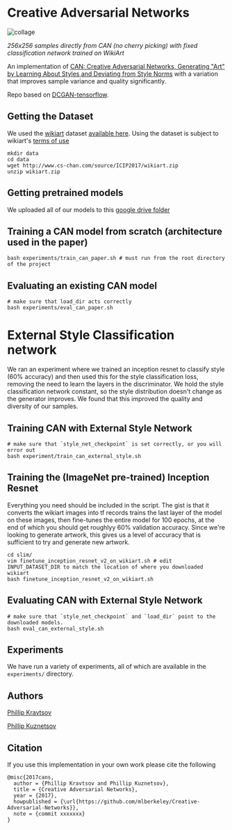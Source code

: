 # Creative Adversarial Networks
![collage](assets/256_external_collage.png)

*256x256 samples directly from CAN (no cherry picking) with fixed classification network trained on WikiArt*


An implementation of [CAN: Creative Adversarial Networks, Generating "Art" 
by Learning About Styles and Deviating from Style Norms](https://arxiv.org/abs/1706.07068) with a variation that improves sample variance and quality significantly.

Repo based on [DCGAN-tensorflow](https://github.com/carpedm20/DCGAN-tensorflow).

<!-- with modifications to reduce checkerboard artifacts according to [this --> 
<!-- distill article](https://distill.pub/2016/deconv-checkerboard/) -->


## Getting the Dataset
We used the [wikiart](https://www.wikiart.org/) dataset 
[available here](https://github.com/cs-chan/ICIP2016-PC/tree/f5d6f6b58a6d8a4bd05aaaedd9688d08c02df8f2/WikiArt%20Dataset). 
Using the dataset is subject to wikiart's [terms of use](https://www.wikiart.org/en/terms-of-use)

```
mkdir data
cd data
wget http://www.cs-chan.com/source/ICIP2017/wikiart.zip
unzip wikiart.zip
```

## Getting pretrained models
We uploaded all of our models to this [google drive folder](https://drive.google.com/open?id=1FNDxvpb_UY5MZ3zBnOOfGDQCXzeE7hbs)

## Training a CAN model from scratch (architecture used in the paper)
```
bash experiments/train_can_paper.sh # must run from the root directory of the project
```
## Evaluating an existing CAN model
```
# make sure that load_dir acts correctly
bash experiments/eval_can_paper.sh
```

# External Style Classification network
We ran an experiment where we trained an inception resnet to classify style (60% accuracy) 
and then used this for the style classification loss, removing the need to learn the layers
in the discriminator. We hold the style classification network constant, so the style distribution
doesn't change as the generator improves. We found that this improved the quality and diversity
of our samples.

## Training CAN with External Style Network
```
# make sure that `style_net_checkpoint` is set correctly, or you will error out
bash experiment/train_can_external_style.sh
```

## Training the (ImageNet pre-trained) Inception Resnet
Everything you need should be included in the script. The gist is that it converts the wikiart images into tf records
trains the last layer of the model on these images, then fine-tunes the entire model for 100 epochs, at the end of which
you should get roughlyy 60% validation accuracy. Since we're looking to generate artwork, this gives us a
level of accuracy that is sufficient to try and generate new artwork.
```
cd slim/
vim finetune_inception_resnet_v2_on_wikiart.sh # edit INPUT_DATASET_DIR to match the location of where you downloaded wikiart
bash finetune_inception_resnet_v2_on_wikiart.sh
```
## Evaluating CAN with External Style Network
```
# make sure that `style_net_checkpoint` and `load_dir` point to the downloaded models. 
bash eval_can_external_style.sh
```

## Experiments
We have run a variety of experiments, all of which are available in the `experiments/` directory.
## Authors 
[Phillip Kravtsov](https://github.com/phillip-kravtsov)

[Phillip Kuznetsov](https://github.com/philkuz)

## Citation

If you use this implementation in your own work please cite the following
```
@misc{2017cans,
  author = {Phillip Kravtsov and Phillip Kuznetsov},
  title = {Creative Adversarial Networks},
  year = {2017},
  howpublished = {\url{https://github.com/mlberkeley/Creative-Adversarial-Networks}},
  note = {commit xxxxxxx}
}
```

